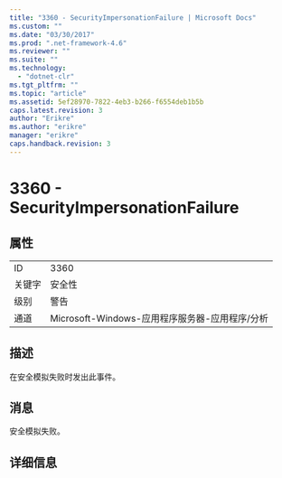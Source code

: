 ```yaml
---
title: "3360 - SecurityImpersonationFailure | Microsoft Docs"
ms.custom: ""
ms.date: "03/30/2017"
ms.prod: ".net-framework-4.6"
ms.reviewer: ""
ms.suite: ""
ms.technology: 
  - "dotnet-clr"
ms.tgt_pltfrm: ""
ms.topic: "article"
ms.assetid: 5ef28970-7822-4eb3-b266-f6554deb1b5b
caps.latest.revision: 3
author: "Erikre"
ms.author: "erikre"
manager: "erikre"
caps.handback.revision: 3
---
```

# 3360 - SecurityImpersonationFailure
## 属性  
  
|||  
|-|-|  
|ID|3360|  
|关键字|安全性|  
|级别|警告|  
|通道|Microsoft\-Windows\-应用程序服务器\-应用程序\/分析|  
  
## 描述  
 在安全模拟失败时发出此事件。  
  
## 消息  
 安全模拟失败。  
  
## 详细信息